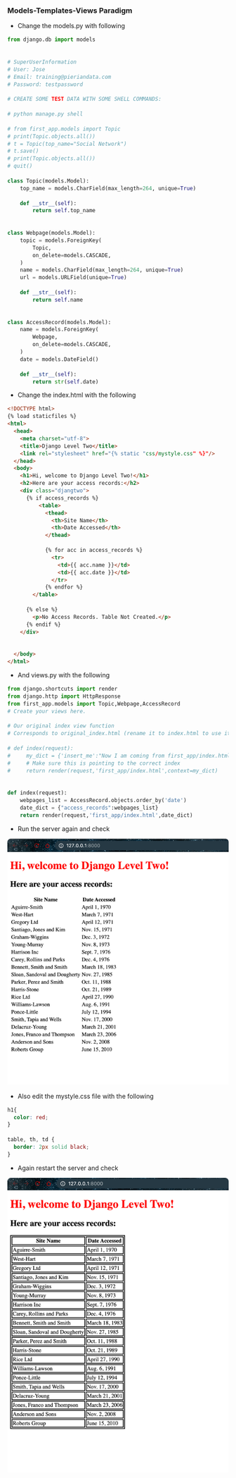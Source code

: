 ### Models-Templates-Views Paradigm

- Change the models.py with following
```python
from django.db import models


# SuperUserInformation
# User: Jose
# Email: training@pieriandata.com
# Password: testpassword

# CREATE SOME TEST DATA WITH SOME SHELL COMMANDS:

# python manage.py shell

# from first_app.models import Topic
# print(Topic.objects.all())
# t = Topic(top_name="Social Network")
# t.save()
# print(Topic.objects.all())
# quit()

class Topic(models.Model):
    top_name = models.CharField(max_length=264, unique=True)

    def __str__(self):
        return self.top_name


class Webpage(models.Model):
    topic = models.ForeignKey(
        Topic,
        on_delete=models.CASCADE,
    )
    name = models.CharField(max_length=264, unique=True)
    url = models.URLField(unique=True)

    def __str__(self):
        return self.name


class AccessRecord(models.Model):
    name = models.ForeignKey(
        Webpage,
        on_delete=models.CASCADE,
    )
    date = models.DateField()

    def __str__(self):
        return str(self.date)

```

- Change the index.html with the following
```html
<!DOCTYPE html>
{% load staticfiles %}
<html>
  <head>
    <meta charset="utf-8">
    <title>Django Level Two</title>
    <link rel="stylesheet" href="{% static "css/mystyle.css" %}"/>
  </head>
  <body>
    <h1>Hi, welcome to Django Level Two!</h1>
    <h2>Here are your access records:</h2>
    <div class="djangtwo">
      {% if access_records %}
          <table>
            <thead>
              <th>Site Name</th>
              <th>Date Accessed</th>
            </thead>

            {% for acc in access_records %}
              <tr>
                <td>{{ acc.name }}</td>
                <td>{{ acc.date }}</td>
              </tr>
            {% endfor %}
        </table>

      {% else %}
        <p>No Access Records. Table Not Created.</p>
      {% endif %}
    </div>


  </body>
</html>
```

- And views.py with the following
```python
from django.shortcuts import render
from django.http import HttpResponse
from first_app.models import Topic,Webpage,AccessRecord
# Create your views here.

# Our original index view function
# Corresponds to original_index.html (rename it to index.html to use it!)

# def index(request):
#     my_dict = {'insert_me':"Now I am coming from first_app/index.html!"}
#     # Make sure this is pointing to the correct index
#     return render(request,'first_app/index.html',context=my_dict)


def index(request):
    webpages_list = AccessRecord.objects.order_by('date')
    date_dict = {"access_records":webpages_list}
    return render(request,'first_app/index.html',date_dict)

```



- Run the server again and check

![](./../../.images/django-model-template-view-paradigm.png)

- Also edit the mystyle.css file with the following
```css
h1{
  color: red;
}

table, th, td {
  border: 2px solid black;
}
```

- Again restart the server and check

![](./../../.images/django-model-view-paradigm-part2.png)